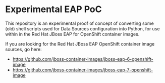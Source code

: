 # Experimental EAP PoC

This repository is an experimental proof of concept of converting some (old)
shell scripts used for Data Sources configuration into Python, for use within
in the Red Hat JBoss EAP for OpenShift container images.

If you are looking for the Red Hat JBoss EAP OpenShift container image sources,
go here:

 * https://github.com/jboss-container-images/jboss-eap-6-openshift-image
 * https://github.com/jboss-container-images/jboss-eap-7-openshift-image
